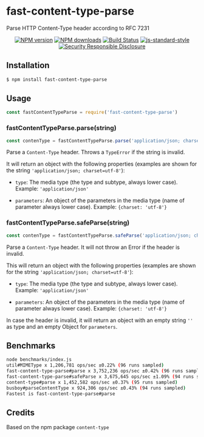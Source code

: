 # fast-content-type-parse

Parse HTTP Content-Type header according to RFC 7231

<div align="center">

[![NPM version](https://img.shields.io/npm/v/fast-content-type-parse.svg?style=flat)](https://www.npmjs.com/package/fast-content-type-parse)
[![NPM downloads](https://img.shields.io/npm/dm/fast-content-type-parse.svg?style=flat)](https://www.npmjs.com/package/fast-content-type-parse)
[![Build Status](https://github.com/fastify/fast-content-type-parse/workflows/CI/badge.svg)](https://github.com/fastify/fast-content-type-parse/actions)
[![js-standard-style](https://img.shields.io/badge/code%20style-standard-brightgreen.svg?style=flat)](https://standardjs.com/)
[![Security Responsible Disclosure](https://img.shields.io/badge/Security-Responsible%20Disclosure-yellow.svg)](https://github.com/nodejs/security-wg/blob/HEAD/processes/responsible_disclosure_template.md)

</div>

## Installation

```sh
$ npm install fast-content-type-parse
```

## Usage

```js
const fastContentTypeParse = require('fast-content-type-parse')
```

### fastContentTypeParse.parse(string)

```js
const contenType = fastContentTypeParse.parse('application/json; charset=utf-8')
```

Parse a `Content-Type` header. Throws a `TypeError` if the string is invalid.

It will return an object with the following properties (examples are shown for
the string `'application/json; charset=utf-8'`):

 - `type`: The media type (the type and subtype, always lower case).
   Example: `'application/json'`

 - `parameters`: An object of the parameters in the media type (name of parameter
   always lower case). Example: `{charset: 'utf-8'}`

### fastContentTypeParse.safeParse(string)

```js
const contenType = fastContentTypeParse.safeParse('application/json; charset=utf-8')
```

Parse a `Content-Type` header. It will not throw an Error if the header is invalid.

This will return an object with the following
properties (examples are shown for the string `'application/json; charset=utf-8'`):

 - `type`: The media type (the type and subtype, always lower case).
   Example: `'application/json'`

 - `parameters`: An object of the parameters in the media type (name of parameter
   always lower case). Example: `{charset: 'utf-8'}`

In case the header is invalid, it will return an object
with an empty string `''` as type and an empty Object for `parameters`.

## Benchmarks

```sh
node benchmarks/index.js
util#MIMEType x 1,206,781 ops/sec ±0.22% (96 runs sampled)
fast-content-type-parse#parse x 3,752,236 ops/sec ±0.42% (96 runs sampled)
fast-content-type-parse#safeParse x 3,675,645 ops/sec ±1.09% (94 runs sampled)
content-type#parse x 1,452,582 ops/sec ±0.37% (95 runs sampled)
busboy#parseContentType x 924,306 ops/sec ±0.43% (94 runs sampled)
Fastest is fast-content-type-parse#parse
```

## Credits

Based on the npm package `content-type`
